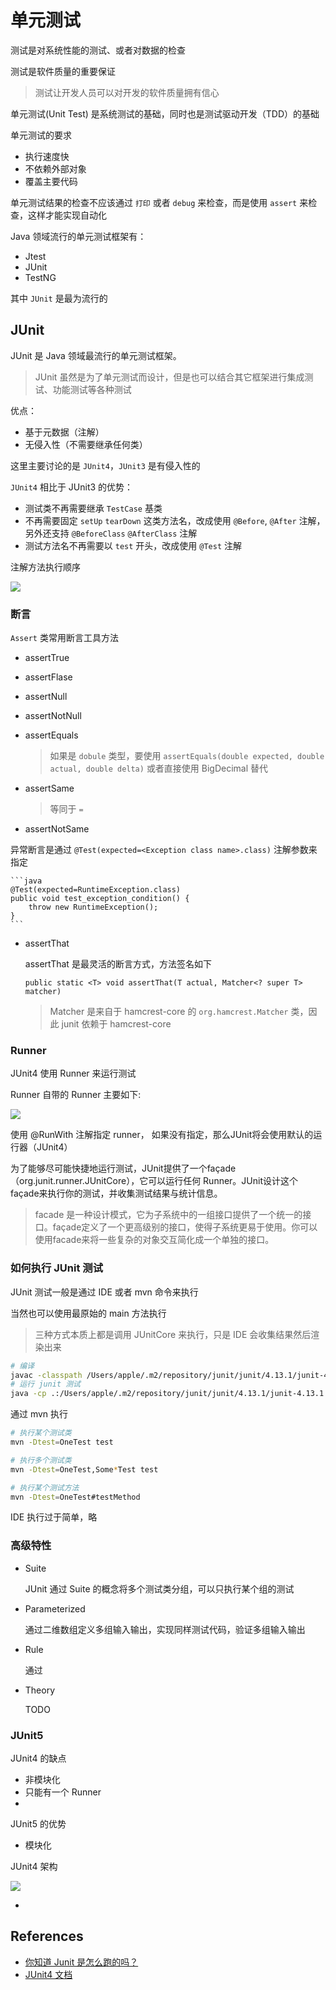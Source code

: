 # 单元测试

测试是对系统性能的测试、或者对数据的检查

测试是软件质量的重要保证

> 测试让开发人员可以对开发的软件质量拥有信心

单元测试(Unit Test) 是系统测试的基础，同时也是测试驱动开发（TDD）的基础

单元测试的要求

- 执行速度快
- 不依赖外部对象
- 覆盖主要代码

单元测试结果的检查不应该通过 `打印` 或者 `debug` 来检查，而是使用 `assert` 来检查，这样才能实现自动化

Java 领域流行的单元测试框架有：

- Jtest
- JUnit
- TestNG

其中 `JUnit` 是最为流行的

## JUnit

JUnit 是 Java 领域最流行的单元测试框架。

> JUnit 虽然是为了单元测试而设计，但是也可以结合其它框架进行集成测试、功能测试等各种测试

优点：

- 基于元数据（注解）
- 无侵入性（不需要继承任何类）

这里主要讨论的是 `JUnit4`，`JUnit3` 是有侵入性的

`JUnit4` 相比于 JUnit3 的优势：

- 测试类不再需要继承 `TestCase` 基类
- 不再需要固定 `setUp` `tearDown` 这类方法名，改成使用 `@Before`, `@After` 注解，另外还支持 `@BeforeClass` `@AfterClass` 注解
- 测试方法名不再需要以 `test` 开头，改成使用 `@Test` 注解

注解方法执行顺序

![](../images/junit-before-after.png)

### 断言

`Assert` 类常用断言工具方法

- assertTrue
- assertFlase
- assertNull
- assertNotNull
- assertEquals

    > 如果是 `dobule` 类型，要使用 `assertEquals(double expected, double actual, double delta)` 或者直接使用 BigDecimal 替代

- assertSame

    > 等同于 `=`

- assertNotSame

异常断言是通过 `@Test(expected=<Exception class name>.class)` 注解参数来指定

    ```java
    @Test(expected=RuntimeException.class)
    public void test_exception_condition() {
        throw new RuntimeException();
    }
    ```

- assertThat

    assertThat 是最灵活的断言方式，方法签名如下

    ```
    public static <T> void assertThat(T actual, Matcher<? super T> matcher)
    ```

    > Matcher 是来自于 hamcrest-core 的 `org.hamcrest.Matcher` 类，因此 junit 依赖于 hamcrest-core

### Runner

JUnit4 使用 Runner 来运行测试

Runner 自带的 Runner 主要如下:

![](../images/junit4-runner.png)

使用 @RunWith 注解指定 runner， 如果没有指定，那么JUnit将会使用默认的运行器（JUnit4）

为了能够尽可能快捷地运行测试，JUnit提供了一个façade（org.junit.runner.JUnitCore），它可以运行任何 Runner。JUnit设计这个façade来执行你的测试，并收集测试结果与统计信息。

> facade 是一种设计模式，它为子系统中的一组接口提供了一个统一的接口。façade定义了一个更高级别的接口，使得子系统更易于使用。你可以使用facade来将一些复杂的对象交互简化成一个单独的接口。

### 如何执行 JUnit 测试

JUnit 测试一般是通过 IDE 或者 mvn 命令来执行

当然也可以使用最原始的 main 方法执行

> 三种方式本质上都是调用 JUnitCore 来执行，只是 IDE 会收集结果然后渲染出来

```bash
# 编译
javac -classpath /Users/apple/.m2/repository/junit/junit/4.13.1/junit-4.13.1.jar:/Users/apple/.m2/repository/org/hamcrest/hamcrest-core/1.3/hamcrest-core-1.3.jar org/freedom/AssertTest.java
# 运行 junit 测试
java -cp .:/Users/apple/.m2/repository/junit/junit/4.13.1/junit-4.13.1.jar:/Users/apple/.m2/repository/org/hamcrest/hamcrest-core/1.3/hamcrest-core-1.3.jar org.junit.runner.JUnitCore org.freedom.AssertTest
```

通过 mvn 执行

```bash
# 执行某个测试类
mvn -Dtest=OneTest test

# 执行多个测试类
mvn -Dtest=OneTest,Some*Test test

# 执行某个测试方法
mvn -Dtest=OneTest#testMethod
```

IDE 执行过于简单，略

### 高级特性

- Suite

    JUnit 通过 Suite 的概念将多个测试类分组，可以只执行某个组的测试

- Parameterized

    通过二维数组定义多组输入输出，实现同样测试代码，验证多组输入输出

- Rule

    通过

- Theory

    TODO


### JUnit5

JUnit4 的缺点

- 非模块化
- 只能有一个 Runner
- 

JUnit5 的优势

- 模块化

JUnit4 架构

![](../images/junit4-arch.png)

- 








## References

- [你知道 Junit 是怎么跑的吗？](https://juejin.cn/post/6977171333922684958)
- [JUnit4 文档](https://junit.org/junit4/)






